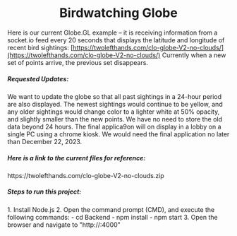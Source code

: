 <h1 align="center">Birdwatching Globe</h1>

Here is our current Globe.GL example – it is receiving information from a socket.io feed every 20 seconds
that displays the latitude and longitude of recent bird sightings:
[https://twolefthands.com/clo-globe-V2-no-clouds/](https://twolefthands.com/clo-globe-V2-no-clouds/)
Currently when a new set of points arrive, the previous set disappears.

<h5 align="left">Requested Updates:</h5>

We want to update the globe so that all past sightings in a 24-hour period are also displayed. The newest
sightings would continue to be yellow, and any older sightings would change color to a lighter white at
50% opacity, and slightly smaller than the new points. We have no need to store the old data beyond 24
hours.
The final applica9on will on display in a lobby on a single PC using a chrome kiosk.
We would need the final application no later than December 22, 2023.

<h5 align="left">Here is a link to the current files for reference:</h5>
https://twolefthands.com/clo-globe-V2-no-clouds.zip

<h5 align="left">Steps to run this project:</h5>
1. Install Node.js
2. Open the command prompt (CMD), and execute the following commands:
- cd Backend
- npm install
- npm start
3. Open the browser and navigate to "http://<ip_address_or_domain>:4000"